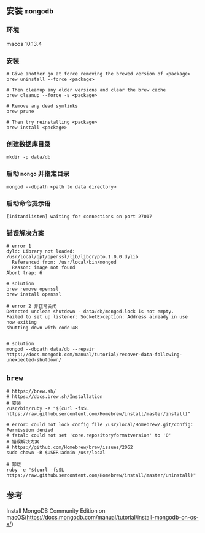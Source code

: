## 安装 `mongodb`

### 环境

macos 10.13.4

### 安装

```
# Give another go at force removing the brewed version of <package>
brew uninstall --force <package>

# Then cleanup any older versions and clear the brew cache
brew cleanup --force -s <package>

# Remove any dead symlinks
brew prune

# Then try reinstalling <package>
brew install <package>
```

### 创建数据库目录

```
mkdir -p data/db
```

### 启动 `mongo` 并指定目录

```
mongod --dbpath <path to data directory>
```

### 启动命令提示语

```
[initandlisten] waiting for connections on port 27017
```

### 错误解决方案

```
# error 1
dyld: Library not loaded: /usr/local/opt/openssl/lib/libcrypto.1.0.0.dylib
  Referenced from: /usr/local/bin/mongod
  Reason: image not found
Abort trap: 6

# solution
brew remove openssl
brew install openssl

# error 2 非正常关闭
Detected unclean shutdown - data/db/mongod.lock is not empty.
Failed to set up listener: SocketException: Address already in use
now exiting
shutting down with code:48


# solution
mongod --dbpath data/db --repair
https://docs.mongodb.com/manual/tutorial/recover-data-following-unexpected-shutdown/
```

## `brew`

```
# https://brew.sh/
# https://docs.brew.sh/Installation
# 安装
/usr/bin/ruby -e "$(curl -fsSL https://raw.githubusercontent.com/Homebrew/install/master/install)"

# error: could not lock config file /usr/local/Homebrew/.git/config: Permission denied
# fatal: could not set 'core.repositoryformatversion' to '0'
# 错误解决方案
# https://github.com/Homebrew/brew/issues/2062
sudo chown -R $USER:admin /usr/local

# 卸载
ruby -e "$(curl -fsSL https://raw.githubusercontent.com/Homebrew/install/master/uninstall)"
```


## 参考

Install MongoDB Community Edition on macOS(https://docs.mongodb.com/manual/tutorial/install-mongodb-on-os-x/)
